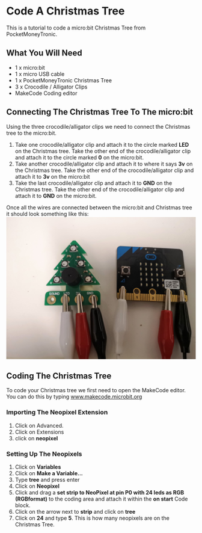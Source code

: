 # Code A Christmas Tree

This is a tutorial to code a micro:bit Christmas Tree from PocketMoneyTronic.

## What You Will Need

* 1 x micro:bit
* 1 x micro USB cable
* 1 x PocketMoneyTronic Christmas Tree
* 3 x Crocodile / Alligator Clips
* MakeCode Coding editor

## Connecting The Christmas Tree To The micro:bit

Using the three crocodile/alligator clips we need to connect the Christmas tree to the micro:bit.

1. Take one crocodile/alligator clip and attach it to the circle marked **LED** on the Christmas tree. Take the other end of the crocodile/alligator clip and attach it to the circle marked **0** on the micro:bit.
2. Take another crocodile/alligator clip and attach it to where it says **3v** on the Christmas tree. Take the other end of the crocodile/alligator clip and attach it to **3v** on the micro:bit
3. Take the last crocodile/alligator clip and attach it to **GND** on the Christmas tree. Take the other end of the crocodile/alligator clip and attach it to **GND** on the micro:bit.

Once all the wires are connected between the micro:bit and Christmas tree it should look something like this:
![Christmas tree wiring](wiring.jpg)

## Coding The Christmas Tree

To code your Christmas tree we first need to open the MakeCode editor. You can do this by typing www.makecode.microbit.org

### Importing The Neopixel Extension

1. Click on Advanced.
2. Click on Extensions
3. click on **neopixel**

### Setting Up The Neopixels

1. Click on **Variables**
2. Click on **Make a Variable...**
3. Type **tree** and press enter
4. Click on **Neopixel**
5. Click and drag a **set strip to NeoPixel at pin P0 with 24 leds as RGB (RGBformat)** to the coding area and attach it within the **on start** Code block.
6. Click on the arrow next to **strip** and click on **tree**
7. Click on **24** and type **5**. This is how many neopixels are on the Christmas Tree.
